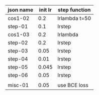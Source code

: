 
| json name | init lr | step function|
|-----------|---------|--------------|
|cos1-02    | 0.2     |lrlambda t=50 |
|step-01    | 0.1     |lrstep        |
|cos1-03    | 0.2     |lrlambda      |
|step-02    | 0.2     |lrstep        |
|step-03    | 0.05    |lrstep        |
|step-04    | 0.01    |lrstep        |
|step-05    | 0.045   |lrstep        |
|step-06    | 0.05    |lrstep        |
|           |         |              |
|misc-01    | 0.05    | use BCE loss |